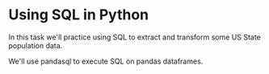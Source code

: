 # Using SQL in Python

In this task we'll practice using SQL to extract and transform some US State population data.

We'll use pandasql to execute SQL on pandas dataframes.
